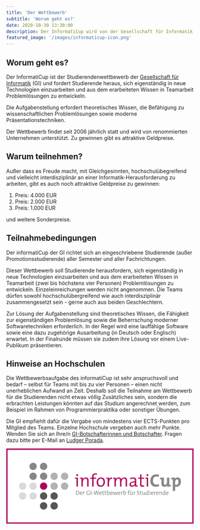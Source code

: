 ```yaml
---
title: 'Der Wettbewerb'
subtitle: 'Worum geht es?'
date: 2020-10-30 13:30:00
description: Der InformatiCup wird von der Gesellschaft für Informatik (GI) veranstaltet und fordert Studierende heraus, sich eigenständig in neue Technologien einzuarbeiten und aus dem erarbeiteten Wissen in Teamarbeit Problemlösungen zu entwickeln.<p>Die Aufgabenstellung erfordert theoretisches Wissen, die Befähigung zu wissenschaftlichen Problemlösungen sowie moderne Präsentationstechniken.</p><p>Der Wettbewerb findet seit 2006 jährlich statt und wird von renommierten Unternehmen unterstützt. Zu gewinnen gibt es attraktive Geldpreise.</p>
featured_image: '/images/informaticup-icon.png'
---
```


## Worum geht es? ##

Der InformatiCup ist der Studierendenwettbewerb der [Gesellschaft für Informatik](https://gi.de/) (GI) und fordert Studierende heraus, sich eigenständig in neue Technologien einzuarbeiten und aus dem erarbeiteten Wissen in Teamarbeit Problemlösungen zu entwickeln.

Die Aufgabenstellung erfordert theoretisches Wissen, die Befähigung zu wissenschaftlichen Problemlösungen sowie moderne Präsentationstechniken.

Der Wettbewerb findet seit 2006 jährlich statt und wird von renommierten Unternehmen unterstützt. Zu gewinnen gibt es attraktive Geldpreise.

## Warum teilnehmen? ##

Außer dass es Freude macht, mit Gleichgesinnten, hochschulübegreifend und vielleicht interdisziplinär an einer Informatik-Herausforderung zu arbeiten, gibt es auch noch attraktive Geldpreise zu gewinnen:

1. Preis: 4.000 EUR
2. Preis: 2.000 EUR
3. Preis: 1.000 EUR

und weitere Sonderpreise.

## Teilnahmebedingungen ##

Der informatiCup der GI richtet sich an eingeschriebene Studierende (außer Promotionsstudierende) aller Semester und aller Fachrichtungen.

Dieser Wettbewerb soll Studierende herausfordern, sich eigenständig in neue Technologien einzuarbeiten und aus dem erarbeiteten Wissen in Teamarbeit (zwei bis höchstens vier Personen) Problemlösungen zu entwickeln. Einzeleinreichungen werden nicht angenommen. Die Teams dürfen sowohl hochschulübergreifend wie auch interdisziplinär zusammengesetzt sein - gerne auch aus beiden Geschlechtern.

Zur Lösung der Aufgabenstellung sind theoretisches Wissen, die Fähigkeit zur eigenständigen Problemlösung sowie die Beherrschung moderner Softwaretechniken erforderlich. In der Regel wird eine lauffähige Software sowie eine dazu zugehörige Ausarbeitung (in Deutsch oder Englisch) erwartet. In der Finalrunde müssen sie zudem ihre Lösung vor einem Live-Publikum präsentieren.

## Hinweise an Hochschulen ##

Die Wettbewerbsaufgabe des informatiCup ist sehr anspruchsvoll und bedarf – selbst für Teams mit bis zu vier Personen – einen nicht unerheblichen Aufwand an Zeit. Deshalb soll die Teilnahme am Wettbewerb für die Studierenden nicht etwas völlig Zusätzliches sein, sondern die erbrachten Leistungen könnten auf das Studium angerechnet werden, zum Beispiel im Rahmen von Programmierpraktika oder sonstiger Übungen.

Die GI empfiehlt dafür die Vergabe von mindestens vier ECTS-Punkten pro Mitglied des Teams. Einzelne Hochschule vergeben auch mehr Punkte. Wenden Sie sich an Ihre/n [GI-Botschafterinnen und Botschafter](https://gi.de/netzwerk/hochschulen/botschafterinnen). Fragen dazu bitte per E-Mail an [Ludger Porada](mailto:ludger.porada@gi.de?subject=InformatiCup).

<div class="gallery" data-columns="1">
	<img src="/images/competition/informaticup.jpg">
</div>
